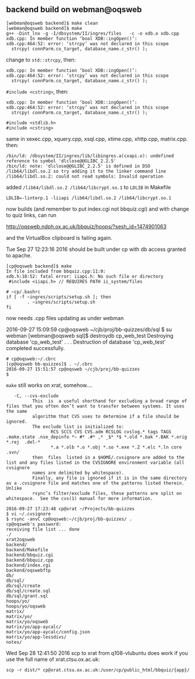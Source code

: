


## backend build on webman@oqsweb

    [webman@oqsweb backend]$ make clean
    [webman@oqsweb backend]$ make
    g++ -Dint_lnx -g -I/dbsystem/II/ingres/files   -c -o xdb.o xdb.cpp
    xdb.cpp: In member function ‘bool XDB::ingOpen()’:
    xdb.cpp:464:52: error: ‘strcpy’ was not declared in this scope
      strcpy( connParm.co_target, database_name.c_str() );

change to `std::strcpy`, then:

    xdb.cpp: In member function ‘bool XDB::ingOpen()’:
    xdb.cpp:464:52: error: ‘strcpy’ was not declared in this scope
      strcpy( connParm.co_target, database_name.c_str() );

`#include <cstring>`, then:

    xdb.cpp: In member function ‘bool XDB::ingOpen()’:
    xdb.cpp:464:52: error: ‘strcpy’ was not declared in this scope
      strcpy( connParm.co_target, database_name.c_str() );   

    #include <stdlib.h>
    #include <cstring>

same in xexec.cpp, xquery.cpp, xsql.cpp, xtime.cpp, xhttp.cpp, matrix.cpp. then:

    /bin/ld: /dbsystem/II/ingres/lib/libingres.a(cxapi.o): undefined reference to symbol 'dlclose@@GLIBC_2.2.5'
    /bin/ld: note: 'dlclose@@GLIBC_2.2.5' is defined in DSO /lib64/libdl.so.2 so try adding it to the linker command line
    /lib64/libdl.so.2: could not read symbols: Invalid operation


added `/lib64/libdl.so.2 /lib64/libcrypt.so.1` to `LDLIB` in Makefile

    LDLIB=-linterp.1 -liiapi /lib64/libdl.so.2 /lib64/libcrypt.so.1

now builds (and remember to put index.cgi not bbquiz.cgi) and with change to quiz links, can run

http://oqsweb.ndph.ox.ac.uk/bbquiz/hoops/?sesh_id=1474901063

and the VirtualBox clipboard is failing again.

Tue Sep 27 12:23:16 2016
should be built under cp with db access granted to apache.

    [cp@oqsweb backend]$ make
    In file included from bbquiz.cpp:11:0:
    xdb.h:18:52: fatal error: iiapi.h: No such file or directory
     #include <iiapi.h> // REQUIRES PATH ii_system/files

    # ~cp/.bashrc
    if [ -f ~ingres/scripts/setup.sh ]; then
            . ~ingres/scripts/setup.sh
    fi

now needs .cpp files updating as under webman

2016-09-27 15:09:59 cp@oqsweb ~/cjb/proj/bb-quizzes/db/sql
$ su webman
[webman@oqsweb sql]$ destroydb cp_web_test
Destroying database 'cp_web_test' . . .
Destruction of database 'cp_web_test' completed successfully.



    # cp@oqsweb:~/.cbrc
    [cp@oqsweb bb-quizzes]$ . ~/.cbrc
    2016-09-27 15:51:57 cp@oqsweb ~/cjb/proj/bb-quizzes
    $

`make` still works on xrat, somehow....

       -C, --cvs-exclude
              This  is  a useful shorthand for excluding a broad range of files that you often don’t want to transfer between systems. It uses the same
              algorithm that CVS uses to determine if a file should be ignored.
              The exclude list is initialized to:
                     RCS SCCS CVS CVS.adm RCSLOG cvslog.* tags TAGS .make.state .nse_depinfo *~ #* .#* ,* _$* *$ *.old *.bak *.BAK *.orig *.rej  .del-*
                     *.a *.olb *.o *.obj *.so *.exe *.Z *.elc *.ln core .svn/
              then  files  listed in a $HOME/.cvsignore are added to the list and any files listed in the CVSIGNORE environment variable (all cvsignore
              names are delimited by whitespace).
              Finally, any file is ignored if it is in the same directory as a .cvsignore file and matches one of the patterns listed therein.   Unlike
              rsync’s filter/exclude files, these patterns are split on whitespace.  See the cvs(1) manual for more information.

    2016-09-27 17:23:48 cp@xrat ~/Projects/bb-quizzes
    $ vi ~/.cvsignore
    $ rsync -anvC cp@oqsweb:~/cjb/proj/bb-quizzes/ .
    cp@oqsweb's password:
    receiving file list ... done
    ./
    xrat2oqsweb
    backend/
    backend/Makefile
    backend/bbquiz.cgi
    backend/bbquiz.cpp
    backend/index.cgi
    backend/oqswebftp
    db/
    db/sql/
    db/sql/create
    db/sql/create.sql
    db/sql/grant.sql
    hoops/yo/
    hoops/yo/oqsweb
    matrix/
    matrix/yo/
    matrix/yo/oqsweb
    matrix/yo/app-aycalc/
    matrix/yo/app-aycalc/config.json
    matrix/yo/app-lessdivs/
    notes/

Wed Sep 28 12:41:50 2016
scp to xrat from q108-vlubuntu does work if you use the full name of xrat.ctsu.ox.ac.uk:

    scp -r dist/* cp@xrat.ctsu.ox.ac.uk:/user/cp/public_html/bbquiz/{app}/

